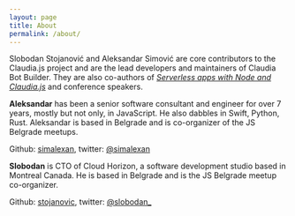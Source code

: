 ```yaml
---
layout: page
title: About
permalink: /about/
---
```


Slobodan Stojanović and Aleksandar Simović are core contributors to the Claudia.js project and are the lead developers and maintainers of Claudia Bot Builder. They are also co-authors of [_Serverless apps with Node and Claudia.js_](/book) and conference speakers.

**Aleksandar** has been a senior software consultant and engineer for over 7 years, mostly but not only, in JavaScript. He also dabbles in Swift, Python, Rust. Aleksandar is based in Belgrade and is co-organizer of the JS Belgrade meetups.

Github: [simalexan](https://github.com/simalexan),
twitter: [@simalexan](https://twitter.com/simalexan)

**Slobodan** is CTO of Cloud Horizon, a software development studio based in Montreal Canada. He is based in Belgrade and is the JS Belgrade meetup co-organizer.

Github: [stojanovic](https://github.com/stojanovic),
twitter: [@slobodan_](https://twitter.com/slobodan_)
